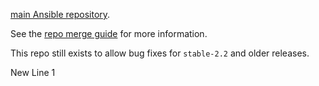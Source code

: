 [main Ansible repository](https://github.com/ansible/ansible/tree/devel/lib/ansible/modules).

See the [repo merge guide](https://docs.ansible.com/ansible/dev_guide/repomerge.html) for more information.

This repo still exists to allow bug fixes for `stable-2.2` and older releases.

New Line 1
